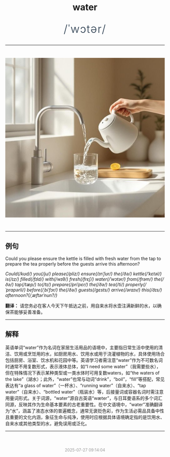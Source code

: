 <div align="center">

# water

<div style="margin: 30px 0;">
<h1 style="font-size: 2.5em; font-weight: 300; letter-spacing: 2px; margin: 0; color: #2c3e50;">
/ˈwɔtər/
</h1>
</div>

</div>

---

<div align="center" style="margin: 40px 0;">

![water](images/water.png)

</div>

---

## 例句

Could you please ensure the kettle is filled with fresh water from the tap to prepare the tea properly before the guests arrive this afternoon?

*Could(/kʊd/) you(/ju/) please(/pliz/) ensure(/ɪnˈʃʊr/) the(/ðə/) kettle(/ˈkɛtəl/) is(/ɪz/) filled(/fɪld/) with(/wɪθ/) fresh(/frɛʃ/) water(/ˈwɔtər/) from(/frəm/) the(/ðə/) tap(/tæp/) to(/tɪ/) prepare(/priˈpɛr/) the(/ðə/) tea(/ti/) properly(/ˈprɑpərli/) before(/ˌbiˈfɔr/) the(/ðə/) guests(/gɛsts/) arrive(/əraɪv/) this(/ðɪs/) afternoon?(/ˌæftərˈnun?/)*

**翻译：** 请您务必在客人今天下午抵达之前，用自来水将水壶注满新鲜的水，以确保茶能够妥善准备。

---

## 解释

英语单词“water”作为名词在家居生活用品的语境中，主要指日常生活中使用的清洁、饮用或烹饪用的水，如厨房用水、饮用水或用于浇灌植物的水，具体使用场合包括厨房、浴室、饮水机和花园中等。英语学习者需注意“water”作为不可数名词时通常不用复数形式，表示液体总体，如“I need some water”（我需要些水），但在特殊情况下表示某种类型或一类水体时可用复数waters，如“the waters of the lake”（湖水）；此外，“water”也常与动词“drink”，“boil”，“fill”等搭配，常见表达有“a glass of water”（一杯水）、“running water”（自来水）、“tap water”（自来水）、“bottled water”（瓶装水）等，后接量词或容器名词时需注意用量词形式。关于词源，“water”源自古英语“wæter”，与日耳曼语系的多个词汇同源，反映其作为生命基本要素的古老重要性。在中文语境中，“water”准确翻译为“水”，涵盖了液态水体的普遍概念，通常无褒贬色彩，作为生活必需品具备中性且重要的文化内涵，象征生命与纯净，使用时应根据具体语境确定指的是饮用水、自来水或其他类型的水，避免误用或泛化。


---

<div align="center" style="margin-top: 50px;">
<small style="color: #999; font-size: 0.9em;">2025-07-27 09:14:04</small>
</div>
